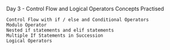 Day 3 - Control Flow and Logical Operators
Concepts Practised

    Control Flow with if / else and Conditional Operators
    Modulo Operator
    Nested if statements and elif statements
    Multiple If Statements in Succession
    Logical Operators
